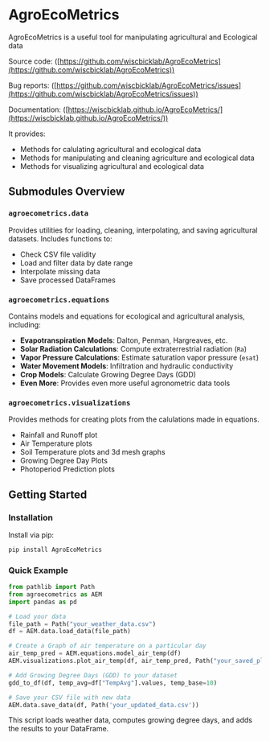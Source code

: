 # AgroEcoMetrics

AgroEcoMetrics is a useful tool for manipulating agricultural and Ecological data

Source code:    ([https://github.com/wiscbicklab/AgroEcoMetrics](https://github.com/wiscbicklab/AgroEcoMetrics))

Bug reports:    ([https://github.com/wiscbicklab/AgroEcoMetrics/issues](https://github.com/wiscbicklab/AgroEcoMetrics/issues))

Documentation:  ([https://wiscbicklab.github.io/AgroEcoMetrics/](https://wiscbicklab.github.io/AgroEcoMetrics/))

It provides:

- Methods for calulating agricultural and ecological data
- Methods for manipulating and cleaning agriculture and ecological data
- Methods for visualizing agricultural and ecological data

## Submodules Overview

### `agroecometrics.data`

Provides utilities for loading, cleaning, interpolating, and saving agricultural datasets. Includes functions to:

- Check CSV file validity
- Load and filter data by date range
- Interpolate missing data
- Save processed DataFrames

### `agroecometrics.equations`

Contains models and equations for ecological and agricultural analysis, including:

- **Evapotranspiration Models**: Dalton, Penman, Hargreaves, etc.
- **Solar Radiation Calculations**: Compute extraterrestrial radiation (`Ra`)
- **Vapor Pressure Calculations**: Estimate saturation vapor pressure (`esat`)
- **Water Movement Models**: Infiltration and hydraulic conductivity
- **Crop Models**: Calculate Growing Degree Days (GDD)
- **Even More**: Provides even more useful agronometric data tools

### `agroecometrics.visualizations`

Provides methods for creating plots from the calulations made in equations.

- Rainfall and Runoff plot
- Air Temperature plots
- Soil Temperature plots and 3d mesh graphs
- Growing Degree Day Plots
- Photoperiod Prediction plots


## Getting Started

### Installation

Install via pip:

```bash
pip install AgroEcoMetrics
```

### Quick Example

```python
from pathlib import Path
from agroecometrics as AEM
import pandas as pd

# Load your data
file_path = Path("your_weather_data.csv")
df = AEM.data.load_data(file_path)

# Create a Graph of air temperature on a particular day
air_temp_pred = AEM.equations.model_air_temp(df)
AEM.visualizations.plot_air_temp(df, air_temp_pred, Path("your_saved_plot.png"))

# Add Growing Degree Days (GDD) to your dataset
gdd_to_df(df, temp_avg=df["TempAvg"].values, temp_base=10)

# Save your CSV file with new data
AEM.data.save_data(df, Path('your_updated_data.csv'))
```

This script loads weather data, computes growing degree days, and adds the results to your DataFrame.

